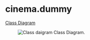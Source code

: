 # cinema.dummy

[Class Diagram](https://www.plantuml.com/plantuml/uml/pLJRRXCn47rklcAUK5PiymDSb2f8LIMY8XBnxdYdgP7NZkpPKAZuABw17yFhoxAJBY9zGEAbpHwVyJbpFFRIat3KjNecjV0ULifWA-2cFMXiqP27cq_ATqAhRsAd4Hvd09Um8QVC7aXHf-qOsQD1nn3fK3JMNKIiiLs_ITCv8PKr4TjPgr4OE2fFVULYiRB6a-iaMRTO1EGbV42jPAV5lEAVt4XzelaiSiqwg9KX43z_sFh4SXKTNYCHEW_Ptb1AsxXtiCdXwxZf4tYLf3EUbGB-BelDazg6gnsjQi0FMgohYZ6oBEkCCue3dWNd36ucerZU7j4vrI2prmedXGkJGwNhSipen-XW7jk3BGlVPpDb2DsTa7WwVlz48Wtz-x2MzlSaI4cuKqPesA1J23x-VGC6loHaNhrwoYsp1eVy8rSKl1JTxZwZ95Yp5eAdSWUBdTVRjm3uG6WQ3rVEYQy5LQCBokrVSg8E_vCBXWUzdYhlXGDI1njyJLoyaPLOm80Sx3PKXxM9IU1zy6O3PurqRnkVoF58Usgc-C0fy5eygDPk-_DpeX6ZfIpn4QL2GnWNVkTOKYy9PZOyfiSeN_6_lpaN_zEZ0oyWlGVPPb-pHxeAPVCAsCMDMDbp-eYAEvj-f2bCyUN1_tDsD1p8T8BbdboCFiw8xWnYVQ9V0y_n-V6DXek5o5QuQEIT6UaoHDYr-XS0)



<figure>
<img src="https://www.plantuml.com/plantuml/png/pLJRRXCn47rklcAUK5PiymDSb2f8LIMY8XBnxdYdgP7NZkpPKAZuABw17yFhoxAJBY9zGEAbpHwVyJbpFFRIat3KjNecjV0ULifWA-2cFMXiqP27cq_ATqAhRsAd4Hvd09Um8QVC7aXHf-qOsQD1nn3fK3JMNKIiiLs_ITCv8PKr4TjPgr4OE2fFVULYiRB6a-iaMRTO1EGbV42jPAV5lEAVt4XzelaiSiqwg9KX43z_sFh4SXKTNYCHEW_Ptb1AsxXtiCdXwxZf4tYLf3EUbGB-BelDazg6gnsjQi0FMgohYZ6oBEkCCue3dWNd36ucerZU7j4vrI2prmedXGkJGwNhSipen-XW7jk3BGlVPpDb2DsTa7WwVlz48Wtz-x2MzlSaI4cuKqPesA1J23x-VGC6loHaNhrwoYsp1eVy8rSKl1JTxZwZ95Yp5eAdSWUBdTVRjm3uG6WQ3rVEYQy5LQCBokrVSg8E_vCBXWUzdYhlXGDI1njyJLoyaPLOm80Sx3PKXxM9IU1zy6O3PurqRnkVoF58Usgc-C0fy5eygDPk-_DpeX6ZfIpn4QL2GnWNVkTOKYy9PZOyfiSeN_6_lpaN_zEZ0oyWlGVPPb-pHxeAPVCAsCMDMDbp-eYAEvj-f2bCyUN1_tDsD1p8T8BbdboCFiw8xWnYVQ9V0y_n-V6DXek5o5QuQEIT6UaoHDYr-XS0)https://www.plantuml.com/plantuml/png/pLJRRXCn47rklcAUK5PiymDSb2f8LIMY8XBnxdYdgP7NZkpPKAZuABw17yFhoxAJBY9zGEAbpHwVyJbpFFRIat3KjNecjV0ULifWA-2cFMXiqP27cq_ATqAhRsAd4Hvd09Um8QVC7aXHf-qOsQD1nn3fK3JMNKIiiLs_ITCv8PKr4TjPgr4OE2fFVULYiRB6a-iaMRTO1EGbV42jPAV5lEAVt4XzelaiSiqwg9KX43z_sFh4SXKTNYCHEW_Ptb1AsxXtiCdXwxZf4tYLf3EUbGB-BelDazg6gnsjQi0FMgohYZ6oBEkCCue3dWNd36ucerZU7j4vrI2prmedXGkJGwNhSipen-XW7jk3BGlVPpDb2DsTa7WwVlz48Wtz-x2MzlSaI4cuKqPesA1J23x-VGC6loHaNhrwoYsp1eVy8rSKl1JTxZwZ95Yp5eAdSWUBdTVRjm3uG6WQ3rVEYQy5LQCBokrVSg8E_vCBXWUzdYhlXGDI1njyJLoyaPLOm80Sx3PKXxM9IU1zy6O3PurqRnkVoF58Usgc-C0fy5eygDPk-_DpeX6ZfIpn4QL2GnWNVkTOKYy9PZOyfiSeN_6_lpaN_zEZ0oyWlGVPPb-pHxeAPVCAsCMDMDbp-eYAEvj-f2bCyUN1_tDsD1p8T8BbdboCFiw8xWnYVQ9V0y_n-V6DXek5o5QuQEIT6UaoHDYr-XS0" alt="Class daigram"/>
<figure-caption>Class Diagram.</figure-caption>
</figure>
